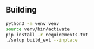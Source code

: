 ## Building

```sh
python3 -m venv venv
source venv/bin/activate
pip install -r requirements.txt
./setup build_ext --inplace
```
